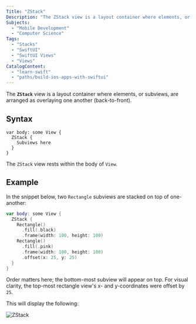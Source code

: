 ```yaml
---
Title: "ZStack"
Description: "The ZStack view is a layout container where elements, or subviews, are arranged as overlaying one another (back-to-front)."
Subjects:
  - "Mobile Development"
  - "Computer Science"
Tags:
  - "Stacks"
  - "SwiftUI"
  - "SwiftUI Views"
  - "Views"
CatalogContent:
  - "learn-swift"
  - "paths/build-ios-apps-with-swiftui"
---
```


The **`ZStack`** view is a layout container where elements, or subviews, are arranged as overlaying one another (back-to-front).

## Syntax

```pseudo
var body: some View {
  ZStack {
    Subviews here
  }
}
```

The `ZStack` view rests within the body of `View`.

## Example

In the snippet below, two `Rectangle` subviews are stacked on top of one-another:

```swift
var body: some View {
  ZStack {
    Rectangle()
      .fill(.black)
      .frame(width: 100, height: 100)
    Rectangle()
      .fill(.pink)
      .frame(width: 100, height: 100)
      .offset(x: 25, y: 25)
  }
}
```

Order matters here; the bottom-most subview will appear on top. For visual clarity, the top-most rectangle view's x- and y-coordinates were offset by `25`.

This will display the following:

![ZStack](https://raw.githubusercontent.com/Codecademy/docs/main/media/zstack.png)
